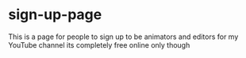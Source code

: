 # sign-up-page
This is a page for people to sign up to be animators and editors for my YouTube channel its completely free online only though
